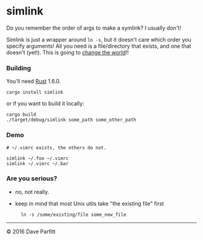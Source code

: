 # simlink

Do you remember the order of args to make a symlink? I usually don't! 

Simlink is just a wrapper around `ln -s`, but it doesn't care which order you specify arguments! All you need is a file/directory that exists, and one that doesn't (yet!). This is going to [change the world](http://www.zombo.com/)!!

		
### Building

You'll need [Rust](https://www.rust-lang.org/) 1.6.0.

	cargo install simlink

or if you want to build it locally:

	cargo build
	./target/debug/simlink some_path some_other_path
	

### Demo

	# ~/.vimrc exists, the others do not.

	simlink ~/.foo ~/.vimrc
	simlink ~/.vimrc ~/.bar
	
### Are you serious?

- no, not really.
- keep in mind that most Unix utils take "the existing file" first
	
        ln -s /some/existing/file some_new_file

--- 

© 2016 Dave Parfitt
